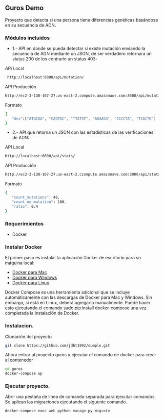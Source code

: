 ## Guros Demo
Proyecto que detecta si una persona tiene diferencias genéticas basándose en
su secuencia de ADN.

### Módulos incluidos

 - 1.- API en donde se pueda detectar si existe mutación enviando la secuencia de ADN
mediante un JSON, de ser verdadero retornara un status 200 de los contrario un status 403:

APi Local
```sh
 http://localhost:8000/api/mutation/
```
API Producción
 ```sh
 http://ec2-3-138-107-27.us-east-2.compute.amazonaws.com:8000/api/mutation/
```
Formato
 ```sh
{
    "dna":["ATGCGA", "CAGTGC", "TTATGT", "AGAAGG", "CCCCTA", "TCACTG"]
}
```


- 2.-  API que retorna un JSON con las estadísticas de las verificaciones de ADN:

API Local
```sh
http://localhost:8000/api/stats/
```
API Producción
 ```sh
 http://ec2-3-138-107-27.us-east-2.czompute.amazonaws.com:8000/api/stats/
```
Formato
 ```sh
{
    "count_mutations": 40,
    "count_no_mutation": 100,
    "ratio": 0.4
}
```

 ### Requerimientos
 - Docker
 

 ### Instalar Docker
 El primer paso es instalar la aplicación Docker de escritorio para su máquina local:
 - [Docker para Mac](https://docs.docker.com/docker-for-mac/install/)
 - [Docker para Windows](https://docs.docker.com/docker-for-windows/install/)
 - [Docker para Linux](https://docs.docker.com/engine/install/#server)

 Docker Compose es una herramienta adicional que se incluye automáticamente con las descargas de Docker para Mac y Windows. Sin embargo, si está en Linux, deberá agregarlo manualmente. Puede hacer esto ejecutando el comando sudo pip install docker-compose una vez completada la instalación de Docker.


### Instalacion.

Clonación del proyecto
```sh
git clone https://github.com/jdht1992/cumplo.git
```

Ahora entrar al proyecto guros y ejecutar el comando de docker para crear el contenedor

```sh
cd guros
docker-compose up
```

### Ejecutar proyecto.

Abrir una pestaña de línea de comando separada para ejecutar comandos. Se aplican las migraciones ejecutando el siguente comando.
```sh
docker-compose exec web python manage.py migrate
```
